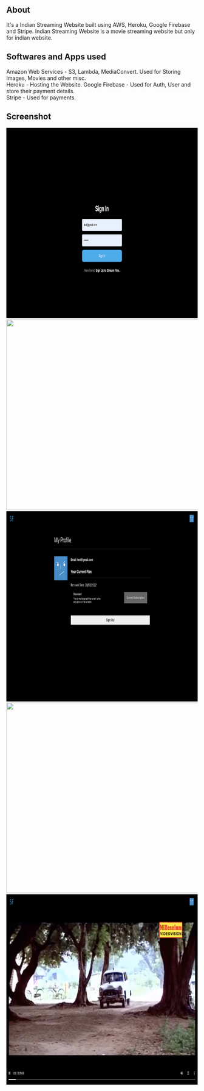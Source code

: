 ## About
It's a Indian Streaming Website built using AWS, Heroku, Google Firebase and Stripe. Indian Streaming Website is a movie streaming website but only for indian website.

## Softwares and Apps used

Amazon Web Services - S3, Lambda, MediaConvert. Used for Storing Images, Movies and other misc.  
Heroku - Hosting the Website. 
Google Firebase - Used for Auth, User and store their payment details.  
Stripe - Used for payments. 

## Screenshot 
<img src="https://github.com/Sooryasanand/Indian-Streaming-Service/blob/main/Screenshot/Screen%20Shot%202022-03-07%20at%2011.52.04%20am.png" width="1000" height="500">
<img src="https://github.com/Sooryasanand/Indian-Streaming-Service/blob/main/Screenshot/Screen%20Shot%202022-03-07%20at%2011.52.12%20am.png" width="1000" height="500">
<img src="https://github.com/Sooryasanand/Indian-Streaming-Service/blob/main/Screenshot/Screen%20Shot%202022-03-07%20at%2011.52.21%20am.png" width="1000" height="500">
<img src="https://github.com/Sooryasanand/Indian-Streaming-Service/blob/main/Screenshot/Screen%20Shot%202022-03-07%20at%2011.52.27%20am.png" width="1000" height="500">
<img src="https://github.com/Sooryasanand/Indian-Streaming-Service/blob/main/Screenshot/Screen%20Shot%202022-03-07%20at%2011.52.39%20am.png" width="1000" height="500">

